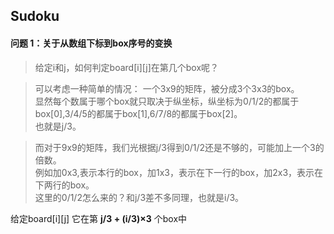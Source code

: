 ## Sudoku
#### 问题 1：关于从数组下标到box序号的变换 
> 给定i和j，如何判定board[i][j]在第几个box呢？   

> 可以考虑一种简单的情况： 一个3x9的矩阵，被分成3个3x3的box。  
> 显然每个数属于哪个box就只取决于纵坐标，纵坐标为0/1/2的都属于box[0],3/4/5的都属于box[1],6/7/8的都属于box[2]。  
> 也就是j/3。  

> 而对于9x9的矩阵，我们光根据j/3得到0/1/2还是不够的，可能加上一个3的倍数。  
> 例如加0x3,表示本行的box，加1x3，表示在下一行的box，加2x3，表示在下两行的box。  
> 这里的0/1/2怎么来的？和j/3差不多同理，也就是i/3。

给定board[i][j] 它在第 **j/3 + (i/3)×3** 个box中

